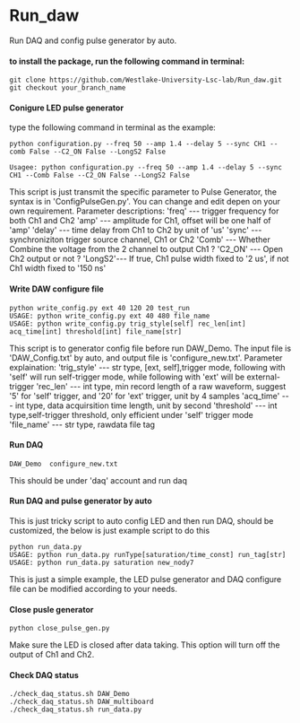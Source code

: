 # Run_daw

Run DAQ and config pulse generator by auto.

#### to install the package, run the following command in terminal:

```
git clone https://github.com/Westlake-University-Lsc-lab/Run_daw.git
git checkout your_branch_name
```

#### Conigure LED pulse generator

type the following command in terminal as the example:

```
python configuration.py --freq 50 --amp 1.4 --delay 5 --sync CH1 --comb False --C2_ON False --LongS2 False

Usagee: python configuration.py --freq 50 --amp 1.4 --delay 5 --sync CH1 --Comb False --C2_ON False --LongS2 False
```
This script is just transmit the specific parameter to Pulse Generator, the syntax is in 'ConfigPulseGen.py'.
You can change and edit depen on your own requirement.
Parameter descriptions:
'freq'  --- trigger frequency for both Ch1 and Ch2
'amp'   --- amplitude for Ch1, offset will be one half of 'amp'
'delay' --- time delay from Ch1 to Ch2 by unit of 'us'
'sync'  --- synchroniziton trigger source channel, Ch1 or Ch2 
'Comb'  --- Whether Combine the voltage from the 2 channel to output Ch1 ?
'C2_ON' --- Open Ch2 output or not ?
'LongS2'--- If true, Ch1 pulse width fixed to '2 us', if not Ch1 width fixed to '150 ns'


#### Write DAW configure file

```
python write_config.py ext 40 120 20 test_run
USAGE: python write_config.py ext 40 480 file_name
USAGE: python write_config.py trig_style[self] rec_len[int] acq_time[int] threshold[int] file_name[str]
```
This script is to generator config file before run DAW_Demo. The input file is 'DAW_Config.txt' by auto,
and output file is 'configure_new.txt'.
Parameter explaination:
'trig_style' --- str type, [ext, self],trigger mode, following with 'self' will run self-trigger mode, while following with 'ext' will be external-trigger
'rec_len'    --- int type, min record length of a raw waveform, suggest '5' for 'self' trigger, and '20' for 'ext' trigger, unit by 4 samples
'acq_time'   --- int type, data acquirsition time length, unit by second
'threshold'  --- int type,self-trigger threshold, only efficient under 'self' trigger mode
'file_name'  --- str type, rawdata file tag


#### Run DAQ

```
DAW_Demo  configure_new.txt
```
This should be under 'daq' account and run daq


#### Run DAQ and pulse generator by auto

This is just tricky script to auto config LED and then run DAQ, should be customized,
the below is just example script to do this
```
python run_data.py
USAGE: python run_data.py runType[saturation/time_const] run_tag[str]
USAGE: python run_data.py saturation new_nody7
```

This is just a simple example, the LED pulse generator and DAQ configure file can be modified according to your needs.

#### Close pusle generator

```
python close_pulse_gen.py
```
Make sure the LED is closed after data taking.
This option will turn off the output of Ch1 and Ch2.

#### Check DAQ status
```
./check_daq_status.sh DAW_Demo
./check_daq_status.sh DAW_multiboard
./check_daq_status.sh run_data.py
```
